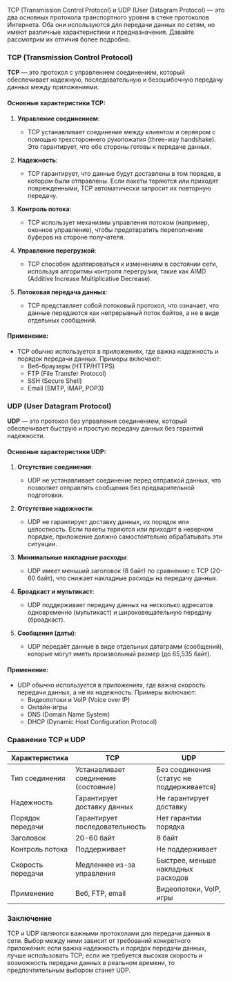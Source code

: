 TCP (Transmission Control Protocol) и UDP (User Datagram Protocol) — это два основных протокола транспортного уровня в стеке протоколов Интернета. Оба они используются для передачи данных по сетям, но имеют различные характеристики и предназначения. Давайте рассмотрим их отличия более подробно.

### TCP (Transmission Control Protocol)

**TCP** — это протокол с управлением соединением, который обеспечивает надежную, последовательную и безошибочную передачу данных между приложениями.

#### Основные характеристики TCP:
1. **Управление соединением**:
   - TCP устанавливает соединение между клиентом и сервером с помощью трехстороннего рукопожатия (three-way handshake). Это гарантирует, что обе стороны готовы к передаче данных.

2. **Надежность**:
   - TCP гарантирует, что данные будут доставлены в том порядке, в котором были отправлены. Если пакеты теряются или приходят поврежденными, TCP автоматически запросит их повторную передачу.

3. **Контроль потока**:
   - TCP использует механизмы управления потоком (например, оконное управление), чтобы предотвратить переполнение буферов на стороне получателя.

4. **Управление перегрузкой**:
   - TCP способен адаптироваться к изменениям в состоянии сети, используя алгоритмы контроля перегрузки, такие как AIMD (Additive Increase Multiplicative Decrease).

5. **Потоковая передача данных**:
   - TCP представляет собой потоковый протокол, что означает, что данные передаются как непрерывный поток байтов, а не в виде отдельных сообщений.

#### Применение:
- TCP обычно используется в приложениях, где важна надежность и порядок передачи данных. Примеры включают:
  - Веб-браузеры (HTTP/HTTPS)
  - FTP (File Transfer Protocol)
  - SSH (Secure Shell)
  - Email (SMTP, IMAP, POP3)

### UDP (User Datagram Protocol)

**UDP** — это протокол без управления соединением, который обеспечивает быструю и простую передачу данных без гарантий надежности.

#### Основные характеристики UDP:
1. **Отсутствие соединения**:
   - UDP не устанавливает соединение перед отправкой данных, что позволяет отправлять сообщения без предварительной подготовки.

2. **Отсутствие надежности**:
   - UDP не гарантирует доставку данных, их порядок или целостность. Если пакеты теряются или приходят в неверном порядке, приложение должно самостоятельно обрабатывать эти ситуации.

3. **Минимальные накладные расходы**:
   - UDP имеет меньший заголовок (8 байт) по сравнению с TCP (20-60 байт), что снижает накладные расходы на передачу данных.

4. **Броадкаст и мультикаст**:
   - UDP поддерживает передачу данных на несколько адресатов одновременно (мультикаст) и широковещательную передачу (броадкаст).

5. **Сообщения (даты)**:
   - UDP передаёт данные в виде отдельных датаграмм (сообщений), которые могут иметь произвольный размер (до 65,535 байт).

#### Применение:
- UDP обычно используется в приложениях, где важна скорость передачи данных, а не их надежность. Примеры включают:
  - Видеопотоки и VoIP (Voice over IP)
  - Онлайн-игры
  - DNS (Domain Name System)
  - DHCP (Dynamic Host Configuration Protocol)

### Сравнение TCP и UDP

| Характеристика           | TCP                               | UDP                               |
|--------------------------|-----------------------------------|-----------------------------------|
| Тип соединения           | Устанавливает соединение (состояние) | Без соединения (статус не поддерживается) |
| Надежность               | Гарантирует доставку данных      | Не гарантирует доставку           |
| Порядок передачи         | Гарантирует последовательность    | Нет гарантии порядка              |
| Заголовок                | 20-60 байт                       | 8 байт                            |
| Контроль потока          | Поддерживает                      | Не поддерживает                    |
| Скорость передачи        | Медленнее из-за управления       | Быстрее, меньше накладных расходов|
| Применение               | Веб, FTP, email                  | Видеопотоки, VoIP, игры          |

### Заключение

TCP и UDP являются важными протоколами для передачи данных в сети. Выбор между ними зависит от требований конкретного приложения: если важна надежность и порядок передачи данных, лучше использовать TCP; если же требуется высокая скорость и возможность передачи данных в реальном времени, то предпочтительным выбором станет UDP.
